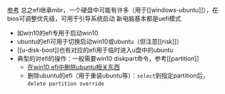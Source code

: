 [参考](https://zhuanlan.zhihu.com/p/262069479)
总之efi继承mbr，一个硬盘中可能有许多（用于[[windows-ubuntu]]），在bios可调整优先级，可用于引导系统启动
新电脑基本都是uefi模式
- 如win10的efi专用于启动win10
- ubuntu的efi可用于切换启动win10或ubuntu（但注意[[risk]]）
- [[u-disk-boot]]也有对应的efi用于临时进入u盘中的ubuntu
- 典型的对efi的操作：一般需要win10 diskpart命令，参考[[partition]]
  - [在win10 efi中删除ubuntu相关东西](https://blog.csdn.net/Cl2212/article/details/111304470)
  - 删除ubuntu的efi（用于重装ubuntu等）：`select`到指定partition后，`delete partition override`